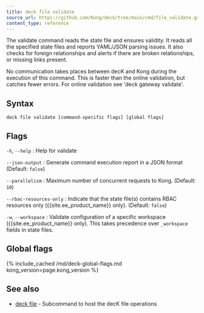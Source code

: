 ```yaml
---
title: deck file validate
source_url: https://github.com/Kong/deck/tree/main/cmd/file_validate.go
content_type: reference
---
```


The validate command reads the state file and ensures validity.
It reads all the specified state files and reports YAML/JSON
parsing issues. It also checks for foreign relationships
and alerts if there are broken relationships, or missing links present.

No communication takes places between decK and Kong during the execution of
this command. This is faster than the online validation, but catches fewer errors.
For online validation see 'deck gateway validate'.


## Syntax

```
deck file validate [command-specific flags] [global flags]
```

## Flags

`-h`, `--help`
:  Help for validate

`--json-output`
:  Generate command execution report in a JSON format (Default: `false`)

`--parallelism`
:  Maximum number of concurrent requests to Kong. (Default: `10`)

`--rbac-resources-only`
:  Indicate that the state file(s) contains RBAC resources only ({{site.ee_product_name}} only). (Default: `false`)

`-w`, `--workspace`
:  Validate configuration of a specific workspace ({{site.ee_product_name}} only).
This takes precedence over `_workspace` fields in state files.


## Global flags

{% include_cached /md/deck-global-flags.md kong_version=page.kong_version %}

## See also

* [deck file](/deck/{{page.kong_version}}/reference/deck_file)	 - Subcommand to host the decK file operations

